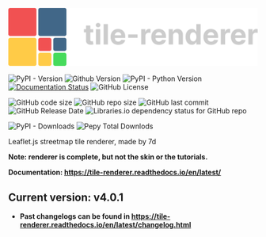 ![](./.github/tre-light.png)

![PyPI - Version](https://img.shields.io/pypi/v/tile-renderer)
![Github Version](https://img.shields.io/github/v/release/MRT-Map/tile-renderer)
![PyPI - Python Version](https://img.shields.io/pypi/pyversions/tile-renderer)
[![Documentation Status](https://readthedocs.org/projects/tile-renderer/badge/?version=latest)](https://tile-renderer.readthedocs.io/en/latest/?badge=latest)
![GitHub License](https://img.shields.io/github/license/MRT-Map/tile-renderer)
<!--![GitHub Pages Status](https://img.shields.io/github/actions/workflow/status/MRT-Map/gatelogue/.github%2Fworkflows%2Fpages.yml?style=flat&label=build%20(pages)&link=https%3A%2F%2Fmrt-map.github.io)-->

![GitHub code size](https://img.shields.io/github/languages/code-size/MRT-Map/tile-renderer)
![GitHub repo size](https://img.shields.io/github/repo-size/MRT-Map/tile-renderer)
![GitHub last commit](https://img.shields.io/github/last-commit/MRT-Map/tile-renderer)
![GitHub Release Date](https://img.shields.io/github/release-date/MRT-Map/tile-renderer)
![Libraries.io dependency status for GitHub repo](https://img.shields.io/librariesio/github/MRT-Map/tile-renderer)

![PyPI - Downloads](https://img.shields.io/pypi/dm/tile-renderer)
![Pepy Total Downlods](https://img.shields.io/pepy/dt/tile-renderer)

Leaflet.js streetmap tile renderer, made by 7d

**Note: renderer is complete, but not the skin or the tutorials.**

**Documentation: https://tile-renderer.readthedocs.io/en/latest/**

## Current version: v4.0.1

* **Past changelogs can be found in https://tile-renderer.readthedocs.io/en/latest/changelog.html**
